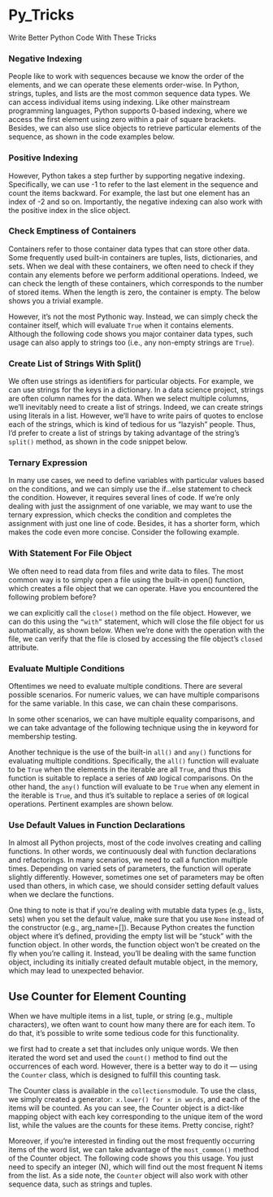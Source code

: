 # Py_Tricks
Write Better Python Code With These Tricks
### Negative Indexing
People like to work with sequences because we know the order of the elements, and we can operate these elements order-wise. In Python, strings, tuples, and lists are the most common sequence data types. We can access individual items using indexing. Like other mainstream programming languages, Python supports 0-based indexing, where we access the first element using zero within a pair of square brackets. Besides, we can also use slice objects to retrieve particular elements of the sequence, as shown in the code examples below.

### Positive Indexing
However, Python takes a step further by supporting negative indexing. Specifically, we can use -1 to refer to the last element in the sequence and count the items backward. For example, the last but one element has an index of -2 and so on. Importantly, the negative indexing can also work with the positive index in the slice object.

### Check Emptiness of Containers
Containers refer to those container data types that can store other data. Some frequently used built-in containers are tuples, lists, dictionaries, and sets. When we deal with these containers, we often need to check if they contain any elements before we perform additional operations. Indeed, we can check the length of these containers, which corresponds to the number of stored items. When the length is zero, the container is empty. The below shows you a trivial example.

However, it’s not the most Pythonic way. Instead, we can simply check the container itself, which will evaluate `True` when it contains elements. Although the following code shows you major container data types, such usage can also apply to strings too (i.e., any non-empty strings are `True`).

### Create List of Strings With Split()

We often use strings as identifiers for particular objects. For example, we can use strings for the keys in a dictionary. In a data science project, strings are often column names for the data. When we select multiple columns, we’ll inevitably need to create a list of strings. Indeed, we can create strings using literals in a list. However, we’ll have to write pairs of quotes to enclose each of the strings, which is kind of tedious for us “lazyish” people. Thus, I’d prefer to create a list of strings by taking advantage of the string’s `split()` method, as shown in the code snippet below.


###  Ternary Expression

In many use cases, we need to define variables with particular values based on the conditions, and we can simply use the if…else statement to check the condition. However, it requires several lines of code. If we’re only dealing with just the assignment of one variable, we may want to use the ternary expression, which checks the condition and completes the assignment with just one line of code. Besides, it has a shorter form, which makes the code even more concise. Consider the following example.

### With Statement For File Object

We often need to read data from files and write data to files. The most common way is to simply open a file using the built-in open() function, which creates a file object that we can operate. Have you encountered the following problem before?

 we can explicitly call the `close()` method on the file object. However, we can do this using the `“with”` statement, which will close the file object for us automatically, as shown below. When we’re done with the operation with the file, we can verify that the file is closed by accessing the file object’s `closed `attribute.

### Evaluate Multiple Conditions

Oftentimes we need to evaluate multiple conditions. There are several possible scenarios. For numeric values, we can have multiple comparisons for the same variable. In this case, we can chain these comparisons.

In some other scenarios, we can have multiple equality comparisons, and we can take advantage of the following technique using the in keyword for membership testing.

Another technique is the use of the built-in `all()` and `any()` functions for evaluating multiple conditions. Specifically, the `all()` function will evaluate to be `True` when the elements in the iterable are all `True`, and thus this function is suitable to replace a series of `AND` logical comparisons. On the other hand, the `any()` function will evaluate to be `True` when any element in the iterable is `True`, and thus it’s suitable to replace a series of `OR` logical operations. Pertinent examples are shown below.


### Use Default Values in Function Declarations

In almost all Python projects, most of the code involves creating and calling functions. In other words, we continuously deal with function declarations and refactorings. In many scenarios, we need to call a function multiple times. Depending on varied sets of parameters, the function will operate slightly differently. However, sometimes one set of parameters may be often used than others, in which case, we should consider setting default values when we declare the functions.

One thing to note is that if you’re dealing with mutable data types (e.g., lists, sets) when you set the default value, make sure that you use `None` instead of the constructor (e.g., arg_name=[]). Because Python creates the function object where it’s defined, providing the empty list will be “stuck” with the function object. In other words, the function object won’t be created on the fly when you’re calling it. Instead, you’ll be dealing with the same function object, including its initially created default mutable object, in the memory, which may lead to unexpected behavior.


## Use Counter for Element Counting

When we have multiple items in a list, tuple, or string (e.g., multiple characters), we often want to count how many there are for each item. To do that, it’s possible to write some tedious code for this functionality.

we first had to create a set that includes only unique words. We then iterated the word set and used the `count()` method to find out the occurrences of each word. However, there is a better way to do it — using the `Counter` class, which is designed to fulfill this counting task.

The Counter class is available in the `collections`module. To use the class, we simply created a generator:` x.lower() for x in words`, and each of the items will be counted. As you can see, the Counter object is a dict-like mapping object with each key corresponding to the unique item of the word list, while the values are the counts for these items. Pretty concise, right?

Moreover, if you’re interested in finding out the most frequently occurring items of the word list, we can take advantage of the `most_common()` method of the Counter object. The following code shows you this usage. You just need to specify an integer (N), which will find out the most frequent N items from the list. As a side note, the `Counter` object will also work with other sequence data, such as strings and tuples.


